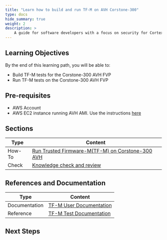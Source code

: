 ```yaml
---
title: "Learn how to build and run TF-M on AVH Corstone-300" 
type: docs
hide_summary: true
weight: 2
description: >
    A guide for software developers with a focus on security for Cortex-M. Use this guide to run TF-M tests on AVH Corstone-300 system
---
```


## Learning Objectives 

By the end of this learning path, you will be able to:

* Build TF-M tests for the Corstone-300 AVH FVP
* Run TF-M tests on the Corstone-300 AVH FVP

## Pre-requisites

* AWS Account
* AWS EC2 instance running AVH AMI. Use the instructions [here](/iot/avh/launch)

## Sections

|          Type | Content               |
| ---           | ---                   |
| How-To        | [Run Trusted Firmware-M(TF-M) on Corstone-300 AVH](/iot/TFM/tfm_sse300) |
| Check         | [Knowledge check and review](/iot/TFM/knowledgecheck)  |


## References and Documentation

| Type          | Content             |
| ---           | ---                 |
| Documentation | [TF-M User Documentation](https://tf-m-user-guide.trustedfirmware.org/)                                            |
| Reference     | [TF-M Test Documentation](https://git.trustedfirmware.org/TF-M/tf-m-tests.git/tree/docs)  |

## Next Steps


